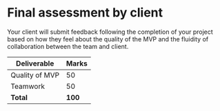 # Final assessment by client

Your client will submit feedback following the completion of your project based on how they feel about the quality of the MVP and the fluidity of collaboration between the team and client.

| Deliverable    | Marks   |
| -------------- | ------- |
| Quality of MVP | 50      |
| Teamwork       | 50      |
| **Total**      | **100** |
